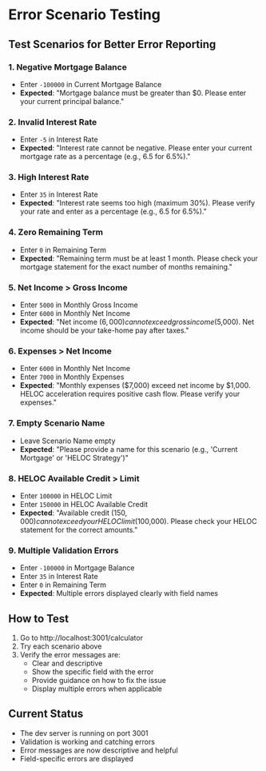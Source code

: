 # Error Scenario Testing

## Test Scenarios for Better Error Reporting

### 1. Negative Mortgage Balance
- Enter `-100000` in Current Mortgage Balance
- **Expected**: "Mortgage balance must be greater than $0. Please enter your current principal balance."

### 2. Invalid Interest Rate
- Enter `-5` in Interest Rate
- **Expected**: "Interest rate cannot be negative. Please enter your current mortgage rate as a percentage (e.g., 6.5 for 6.5%)."

### 3. High Interest Rate
- Enter `35` in Interest Rate
- **Expected**: "Interest rate seems too high (maximum 30%). Please verify your rate and enter as a percentage (e.g., 6.5 for 6.5%)."

### 4. Zero Remaining Term
- Enter `0` in Remaining Term
- **Expected**: "Remaining term must be at least 1 month. Please check your mortgage statement for the exact number of months remaining."

### 5. Net Income > Gross Income
- Enter `5000` in Monthly Gross Income
- Enter `6000` in Monthly Net Income
- **Expected**: "Net income ($6,000) cannot exceed gross income ($5,000). Net income should be your take-home pay after taxes."

### 6. Expenses > Net Income
- Enter `6000` in Monthly Net Income
- Enter `7000` in Monthly Expenses
- **Expected**: "Monthly expenses ($7,000) exceed net income by $1,000. HELOC acceleration requires positive cash flow. Please verify your expenses."

### 7. Empty Scenario Name
- Leave Scenario Name empty
- **Expected**: "Please provide a name for this scenario (e.g., 'Current Mortgage' or 'HELOC Strategy')"

### 8. HELOC Available Credit > Limit
- Enter `100000` in HELOC Limit
- Enter `150000` in HELOC Available Credit
- **Expected**: "Available credit ($150,000) cannot exceed your HELOC limit ($100,000). Please check your HELOC statement for the correct amounts."

### 9. Multiple Validation Errors
- Enter `-100000` in Mortgage Balance
- Enter `35` in Interest Rate
- Enter `0` in Remaining Term
- **Expected**: Multiple errors displayed clearly with field names

## How to Test

1. Go to http://localhost:3001/calculator
2. Try each scenario above
3. Verify the error messages are:
   - Clear and descriptive
   - Show the specific field with the error
   - Provide guidance on how to fix the issue
   - Display multiple errors when applicable

## Current Status
- The dev server is running on port 3001
- Validation is working and catching errors
- Error messages are now descriptive and helpful
- Field-specific errors are displayed